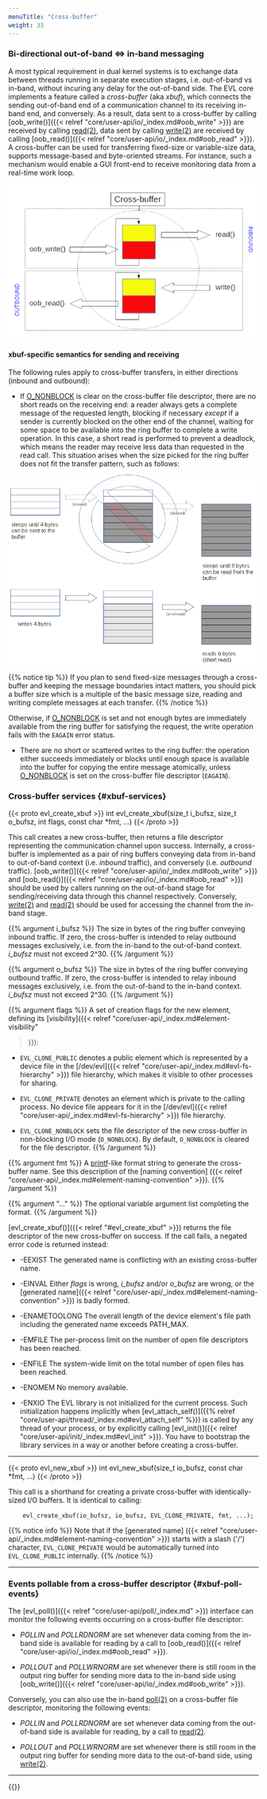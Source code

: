 ```yaml
---
menuTitle: "Cross-buffer"
weight: 35
---
```


### Bi-directional out-of-band &#8660; in-band messaging

A most typical requirement in dual kernel systems is to exchange data
between threads running in separate execution stages, i.e. out-of-band
vs in-band, without incuring any delay for the out-of-band side.  The
EVL core implements a feature called a _cross-buffer_ (aka _xbuf_),
which connects the sending out-of-band end of a communication channel
to its receiving in-band end, and conversely. As a result, data sent
to a cross-buffer by calling [oob_write()]({{< relref
"core/user-api/io/_index.md#oob_write" >}}) are received by calling
[read(2)](http://man7.org/linux/man-pages/man2/read.2.html), data sent
by calling
[write(2)](http://man7.org/linux/man-pages/man2/write.2.html) are
received by calling [oob_read()]({{< relref
"core/user-api/io/_index.md#oob_read" >}}). A cross-buffer can be used
for transferring fixed-size or variable-size data, supports
message-based and byte-oriented streams. For instance, such a
mechanism would enable a GUI front-end to receive monitoring data from
a real-time work loop.

![Alt text](/images/xbuf.png "Cross-buffer deadlock prevention")

#### xbuf-specific semantics for sending and receiving

The following rules apply to cross-buffer transfers, in either
directions (inbound and outbound):

- If [O_NONBLOCK](http://man7.org/linux/man-pages/man2/fcntl.2.html)
  is clear on the cross-buffer file descriptor, there
  are no short reads on the receiving end: a reader always gets a
  complete message of the requested length, blocking if necessary
  _except_ if a sender is currently blocked on the other end of the
  channel, waiting for some space to be available into the ring buffer
  to complete a write operation. In this case, a short read is
  performed to prevent a deadlock, which means the reader may receive
  less data than requested in the read call. This situation arises
  when the size picked for the ring buffer does not fit the transfer
  pattern, such as follows:

![Alt text](/images/xbuf-deadlock.png "Cross-buffer deadlock prevention")

{{% notice tip %}}
If you plan to send fixed-size messages through a cross-buffer and
keeping the message boundaries intact matters, you should pick a
buffer size which is a multiple of the basic message size, reading
and writing complete messages at each transfer.
{{% /notice %}}

  Otherwise, if [O_NONBLOCK](http://man7.org/linux/man-pages/man2/fcntl.2.html)
  is set and not enough bytes are immediately
  available from the ring buffer for satisfying the request, the write
  operation fails with the `EAGAIN` error status.

- There are no short or scattered writes to the ring buffer: the
  operation either succeeds immediately or blocks until enough space
  is available into the buffer for copying the entire message
  atomically, unless [O_NONBLOCK](http://man7.org/linux/man-pages/man2/fcntl.2.html)
  is set on the cross-buffer file descriptor (`EAGAIN`).

### Cross-buffer services {#xbuf-services}

{{< proto evl_create_xbuf >}}
int evl_create_xbuf(size_t i_bufsz, size_t o_bufsz, int flags, const char *fmt, ...)
{{< /proto >}}

This call creates a new cross-buffer, then returns a file descriptor
representing the communication channel upon success. Internally, a
cross-buffer is implemented as a pair of ring buffers conveying data
from in-band to out-of-band context (i.e. _inbound_ traffic), and
conversely (i.e. _outbound_ traffic). [oob_write()]({{< relref
"core/user-api/io/_index.md#oob_write" >}}) and [oob_read()]({{<
relref "core/user-api/io/_index.md#oob_read" >}}) should be used by
callers running on the out-of-band stage for sending/receiving data
through this channel respectively. Conversely,
[write(2)](http://man7.org/linux/man-pages/man2/write.2.html) and
[read(2)](http://man7.org/linux/man-pages/man2/read.2.html) should be
used for accessing the channel from the in-band stage.

{{% argument i_bufsz %}}
The size in bytes of the ring buffer conveying inbound traffic. If
zero, the cross-buffer is intended to relay outbound messages
exclusively, i.e. from the in-band to the out-of-band context.
_i\_bufsz_ must not exceed 2^30.
{{% /argument %}}

{{% argument o_bufsz %}}
The size in bytes of the ring buffer conveying outbound traffic. If
zero, the cross-buffer is intended to relay inbound messages
exclusively, i.e. from the out-of-band to the in-band context.
_i\_bufsz_ must not exceed 2^30.
{{% /argument %}}

{{% argument flags %}}
A set of creation flags for the new element, defining its
[visibility]({{< relref "core/user-api/_index.md#element-visibility"
>}}):

  - `EVL_CLONE_PUBLIC` denotes a public element which is represented
    by a device file in the [/dev/evl]({{< relref
    "core/user-api/_index.md#evl-fs-hierarchy" >}}) file hierarchy, which
    makes it visible to other processes for sharing.
  
  - `EVL_CLONE_PRIVATE` denotes an element which is private to the
    calling process. No device file appears for it in the [/dev/evl]({{< relref
    "core/user-api/_index.md#evl-fs-hierarchy" >}}) file hierarchy.

  - `EVL_CLONE_NONBLOCK` sets the file descriptor of the new cross-buffer in
    non-blocking I/O mode (`O_NONBLOCK`). By default, `O_NONBLOCK` is
    cleared for the file descriptor.
 {{% /argument %}}

{{% argument fmt %}}
A [printf](http://man7.org/linux/man-pages/man3/printf.3.html)-like
format string to generate the cross-buffer name. See this description of the
[naming convention]
({{< relref "core/user-api/_index.md#element-naming-convention" >}}).
{{% /argument %}}

{{% argument "..." %}}
The optional variable argument list completing the format.
{{% /argument %}}

[evl_create_xbuf()]({{< relref "#evl_create_xbuf" >}}) returns the
file descriptor of the new cross-buffer on success. If the call fails,
a negated error code is returned instead:

- -EEXIST	The generated name is conflicting with an existing cross-buffer name.

- -EINVAL	Either _flags_ is wrong,  _i\_bufsz_ and/or _o\_bufsz_ are wrong,
  		or the [generated name]({{< relref "core/user-api/_index.md#element-naming-convention"
  		>}}) is badly formed.

- -ENAMETOOLONG	The overall length of the device element's file path including
		the generated name exceeds PATH_MAX.

- -EMFILE	The per-process limit on the number of open file descriptors
		has been reached.

- -ENFILE	The system-wide limit on the total number of open files
		has been reached.

- -ENOMEM	No memory available.

- -ENXIO	The EVL library is not initialized for the current process.
  		Such initialization happens implicitly when
  		[evl_attach_self()]({{% relref
  		"core/user-api/thread/_index.md#evl_attach_self" %}})
  		is called by any thread of your process, or by
  		explicitly calling [evl_init()]({{< relref
  		"core/user-api/init/_index.md#evl_init" >}}). You have
  		to bootstrap the library services in a way or another
  		before creating a cross-buffer.

---

{{< proto evl_new_xbuf >}}
int evl_new_xbuf(size_t io_bufsz, const char *fmt, ...)
{{< /proto >}}

This call is a shorthand for creating a private cross-buffer with
identically-sized I/O buffers. It is identical to calling:

```
	evl_create_xbuf(io_bufsz, io_bufsz, EVL_CLONE_PRIVATE, fmt, ...);
```

{{% notice info %}}
Note that if the [generated name] ({{< relref
"core/user-api/_index.md#element-naming-convention" >}}) starts with a
slash ('/') character, `EVL_CLONE_PRIVATE` would be automatically turned
into `EVL_CLONE_PUBLIC` internally.
{{% /notice %}}

---

### Events pollable from a cross-buffer descriptor {#xbuf-poll-events}

The [evl_poll()]({{< relref "core/user-api/poll/_index.md" >}})
interface can monitor the following events occurring on a cross-buffer
file descriptor:

- _POLLIN_ and _POLLRDNORM_ are set whenever data coming from the
  in-band side is available for reading by a call to [oob_read()]({{<
  relref "core/user-api/io/_index.md#oob_read" >}}).

- _POLLOUT_ and _POLLWRNORM_ are set whenever there is still room in
  the output ring buffer for sending more data to the in-band side
  using [oob_write()]({{< relref
  "core/user-api/io/_index.md#oob_write" >}}).

Conversely, you can also use the in-band
[poll(2)](http://man7.org/linux/man-pages/man2/poll.2.html) on a
cross-buffer file descriptor, monitoring the following events:

- _POLLIN_ and _POLLRDNORM_ are set whenever data coming from the
  out-of-band side is available for reading, by a call to
  [read(2)](http://man7.org/linux/man-pages/man2/read.2.html).
  
- _POLLOUT_ and _POLLWRNORM_ are set whenever there is still room in
  the output ring buffer for sending more data to the out-of-band
  side, using
  [write(2)](http://man7.org/linux/man-pages/man2/write.2.html).

---

{{<lastmodified>}}
